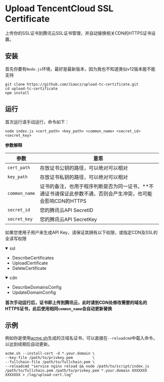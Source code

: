 # Upload TencentCloud SSL Certificate
上传你的SSL证书到腾讯云SSL证书管理，并自动替换相关CDN的HTTPS证书设置。

## 安装
首先你要有`Node.js`环境，最好是最新版本，因为我也不知道类似v12版本能不能支持
```shell
git clone https://github.com/Jiaocz/upload-tc-certificate.git
cd upload-tc-certificate
npm install
```

## 运行
首次运行请手动运行，命令如下：
```shell
node index.js <cert_path> <key_path> <common_name> <secret_id> <secret_key>
```
**参数解释**


| 参数 | 意思 |
| -- | -- |
| `cert_path` | 存放证书公钥的路径，可以绝对可以相对 |
| `key_path` | 存放证书私钥的路径，可以绝对可以相对|
| `common_name` | 证书的备注，也用于程序判断是否为同一证书，**不通证书请保证此参数不通，否则会产生冲突，也可能会影响CDN的HTTPS |
| `secret_id` | 您的腾讯云API SecretID |
| `secret_key` | 您的腾讯云API SecretKey |

如果您使用子用户来生成API Key，请保证其拥有以下权限，或指定CDN及SSL的全读写权限

<details open>
    <summary>ssl</summary>
    <ul>
        <li>DescribeCertificates</li>
        <li>UploadCertificate</li>
        <li>DeleteCertificate</li>
    </ul>
</details>
<details open>
    <summary>cdn</summary>
    <ul>
        <li>DescribeDomainsConfig</li>
        <li>UpdateDomainConfig</li>
    </ul>
</details>

**首次手动运行后，证书即上传到腾讯云，此时请到CDN处修改需要的域名的HTTPS证书，此后使用相同`common_name`会自动更新替换**

## 示例
例如你是使用[acme.sh](https://acme.sh)生成的泛域名证书，可以直接在`--reloadcmd`中载入命令，以达到续期后自动更新。
```shell
acme.sh --install-cert -d *.your.domain \
--key-file /path/to/privkey.pem         \
--fullchain-file /path/to/fullchain.pem \
--reloadcmd "service nginx reload && node /path/to/script/index.js /path/to/fullchain.pem /path/to/privkey.pem *.your.domain XXXXXXX XXXXXXX > /log/upload-cert.log"
```